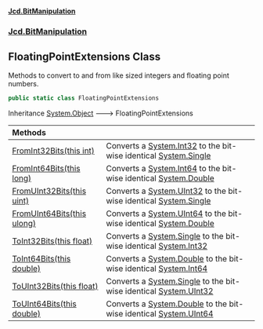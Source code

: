 #### [Jcd.BitManipulation](index.md 'index')

### [Jcd.BitManipulation](Jcd.BitManipulation.md 'Jcd.BitManipulation')

## FloatingPointExtensions Class

Methods to convert to and from like sized integers and floating point numbers.

```csharp
public static class FloatingPointExtensions
```

Inheritance [System.Object](https://docs.microsoft.com/en-us/dotnet/api/System.Object 'System.Object') &#129106;
FloatingPointExtensions

| Methods                                                                                                                                                                         |                                                                                                                                                                                                                            |
|:--------------------------------------------------------------------------------------------------------------------------------------------------------------------------------|:---------------------------------------------------------------------------------------------------------------------------------------------------------------------------------------------------------------------------|
| [FromInt32Bits(this int)](Jcd.BitManipulation.FloatingPointExtensions.FromInt32Bits(thisint).md 'Jcd.BitManipulation.FloatingPointExtensions.FromInt32Bits(this int)')          | Converts a [System.Int32](https://docs.microsoft.com/en-us/dotnet/api/System.Int32 'System.Int32') to the bit-wise identical [System.Single](https://docs.microsoft.com/en-us/dotnet/api/System.Single 'System.Single')    |
| [FromInt64Bits(this long)](Jcd.BitManipulation.FloatingPointExtensions.FromInt64Bits(thislong).md 'Jcd.BitManipulation.FloatingPointExtensions.FromInt64Bits(this long)')       | Converts a [System.Int64](https://docs.microsoft.com/en-us/dotnet/api/System.Int64 'System.Int64') to the bit-wise identical [System.Double](https://docs.microsoft.com/en-us/dotnet/api/System.Double 'System.Double')    |
| [FromUInt32Bits(this uint)](Jcd.BitManipulation.FloatingPointExtensions.FromUInt32Bits(thisuint).md 'Jcd.BitManipulation.FloatingPointExtensions.FromUInt32Bits(this uint)')    | Converts a [System.UInt32](https://docs.microsoft.com/en-us/dotnet/api/System.UInt32 'System.UInt32') to the bit-wise identical [System.Single](https://docs.microsoft.com/en-us/dotnet/api/System.Single 'System.Single') |
| [FromUInt64Bits(this ulong)](Jcd.BitManipulation.FloatingPointExtensions.FromUInt64Bits(thisulong).md 'Jcd.BitManipulation.FloatingPointExtensions.FromUInt64Bits(this ulong)') | Converts a [System.UInt64](https://docs.microsoft.com/en-us/dotnet/api/System.UInt64 'System.UInt64') to the bit-wise identical [System.Double](https://docs.microsoft.com/en-us/dotnet/api/System.Double 'System.Double') |
| [ToInt32Bits(this float)](Jcd.BitManipulation.FloatingPointExtensions.ToInt32Bits(thisfloat).md 'Jcd.BitManipulation.FloatingPointExtensions.ToInt32Bits(this float)')          | Converts a [System.Single](https://docs.microsoft.com/en-us/dotnet/api/System.Single 'System.Single') to the bit-wise identical [System.Int32](https://docs.microsoft.com/en-us/dotnet/api/System.Int32 'System.Int32')    |
| [ToInt64Bits(this double)](Jcd.BitManipulation.FloatingPointExtensions.ToInt64Bits(thisdouble).md 'Jcd.BitManipulation.FloatingPointExtensions.ToInt64Bits(this double)')       | Converts a [System.Double](https://docs.microsoft.com/en-us/dotnet/api/System.Double 'System.Double') to the bit-wise identical [System.Int64](https://docs.microsoft.com/en-us/dotnet/api/System.Int64 'System.Int64')    |
| [ToUInt32Bits(this float)](Jcd.BitManipulation.FloatingPointExtensions.ToUInt32Bits(thisfloat).md 'Jcd.BitManipulation.FloatingPointExtensions.ToUInt32Bits(this float)')       | Converts a [System.Single](https://docs.microsoft.com/en-us/dotnet/api/System.Single 'System.Single') to the bit-wise identical [System.UInt32](https://docs.microsoft.com/en-us/dotnet/api/System.UInt32 'System.UInt32') |
| [ToUInt64Bits(this double)](Jcd.BitManipulation.FloatingPointExtensions.ToUInt64Bits(thisdouble).md 'Jcd.BitManipulation.FloatingPointExtensions.ToUInt64Bits(this double)')    | Converts a [System.Double](https://docs.microsoft.com/en-us/dotnet/api/System.Double 'System.Double') to the bit-wise identical [System.UInt64](https://docs.microsoft.com/en-us/dotnet/api/System.UInt64 'System.UInt64') |
